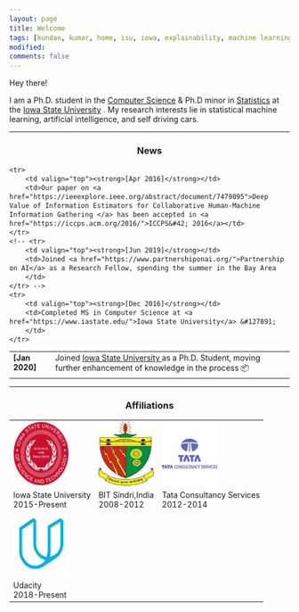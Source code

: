 ```yaml
---
layout: page
title: Welcome
tags: [kundan, kumar, home, isu, iowa, explainability, machine learning, ML, interpretability, artificial intelligence, AI, graduate]
modified:
comments: false
---
```


Hey there!

I am a Ph.D. student in the [Computer Science](https://www.cs.iastate.edu/) & Ph.D minor in [Statistics](https://www.stat.iastate.edu) at the [Iowa State University](https://www.iastate.edu/) <!--, where I am supervised by [Tichakorn Wongpiromsarn](https://tichakorn.dev/)-->. My research interests lie in statistical machine learning, artificial intelligence, and self driving cars.

----

<h3 align="center">News</h3>
<table class='news-table'>
    <col width="15%">
    <col width="85%">
    <!-- <tr>
        <td valign="top"><strong>[Apr 2020]</strong></td>
        <td>Our <a href="https://arxiv.org/abs/2005.00631">paper</a> on evaluating explanation methods was accepted to <a href="https://ijcai20.org/">IJCAI 2020</a></td>
    </tr> -->
    <!-- <tr>
        <td valign="top"><strong>[Mar 2020]</strong></td>
        <td>Co-organizing a workshop, <a href="https://sites.google.com/view/whi2020/">Human Interpretability in ML</a>, at <a href="https://icml.cc/Conferences/2020">ICML 2020</a></td>
    </tr> -->
    <!-- <tr>
        <td valign="top"><strong>[Jan 2020]</strong></td>
        <td><a href="https://arxiv.org/abs/1901.08557">On Network Science and Mutual Information for Explaining Deep Neural Networks</a> has been accepted to <a href="https://2020.ieeeicassp.org/">ICASSP 2020</a></td>
    </tr> -->
    <!-- <tr>
        <td valign="top"><strong>[Jan 2020]</strong></td>
        <td>One <a href="https://umangsbhatt.github.io/reports/ecai.pdf">paper</a> on concealing model unfairness from explanation methods accepted to <a href="http://ecai2020.eu/">ECAI 2020</a></td>
    </tr> -->
    <tr>
        <td valign="top"><strong>[Jan 2020]</strong></td>
        <td>Joined <a href="https://cs.iastate.edu/">Iowa State University </a> as a Ph.D. Student, moving further enhancement of knowledge in the process &#128230;
        </td>
    </tr>

    <tr>
        <td valign="top"><strong>[Apr 2016]</strong></td>
        <td>Our paper on <a href="https://ieeexplore.ieee.org/abstract/document/7479095">Deep Value of Information Estimators for Collaborative Human-Machine Information Gathering </a> has been accepted in <a href="https://iccps.acm.org/2016/">ICCPS&#42; 2016</a></td>
    </tr>
    <!-- <tr>
        <td valign="top"><strong>[Jun 2019]</strong></td>
        <td>Joined <a href="https://www.partnershiponai.org/">Partnership on AI</a> as a Research Fellow, spending the summer in the Bay Area
        </td>
    </tr> -->
    <tr>
        <td valign="top"><strong>[Dec 2016]</strong></td>
        <td>Completed MS in Computer Science at <a href="https://www.iastate.edu/">Iowa State University</a> &#127891;
        </td>
    </tr>
</table>

----

<h3 align="center">Affiliations</h3>
<table align="center" class='affl-pic'>
    <tr>
        <td>
            <a href="https://www.iastate.edu/">
            <img src="/images/ISU.png" width="100" height="115"></a>
        </td>
        <td>
            <a href="https://www.bitsindri.ac.in/">
            <img src="/images/BIT.png" width="100" height="115"></a>
        </td>
        <td>
            <a href="https://www.tcs.com/">
            <img src="/images/tcs.png" width="100" height="115"></a>
        </td>
    <tr>
    <tr>
        <td>Iowa State University<br>2015-Present</td>
        <td>BIT Sindri,India<br>2008-2012</td>
        <td>Tata Consultancy Services<br>2012-2014</td>
    </tr>
    </tr>
        <td>
            <a href="https://www.udacity.com/">
            <img src="/images/udacity.png" width="100" height="115"></a>
        </td>
        <!-- <td>
            <a href="https://www.microsoft.com/">
            <img src="/images/msft.png"></a>
        </td> -->
        <!-- <td>
            <a href="https://www.groupon.com/">
            <img src="/images/grpn.png"></a>
        </td> -->
    </tr>
    <tr>
        <td>Udacity<br>2018-Present</td>
        <!-- <td>Microsoft<br>Summer 2018</td>
        <td>Groupon<br>Summer 2017</td> -->
    </tr>
</table>

